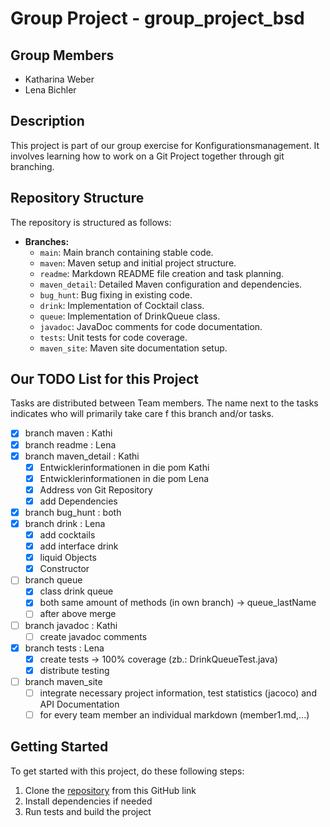 # Group Project - group_project_bsd
## Group Members
- Katharina Weber
- Lena Bichler

## Description
This project is part of our group exercise for Konfigurationsmanagement.
It involves learning how to work on a Git Project together through git branching.

## Repository Structure
The repository is structured as follows:
- **Branches:**
    - `main`: Main branch containing stable code.
    - `maven`: Maven setup and initial project structure.
    - `readme`: Markdown README file creation and task planning.
    - `maven_detail`: Detailed Maven configuration and dependencies.
    - `bug_hunt`: Bug fixing in existing code.
    - `drink`: Implementation of Cocktail class.
    - `queue`: Implementation of DrinkQueue class.
    - `javadoc`: JavaDoc comments for code documentation.
    - `tests`: Unit tests for code coverage.
    - `maven_site`: Maven site documentation setup.

## Our TODO List for this Project
Tasks are distributed between Team members. The name next to the tasks
indicates who will primarily take care f this branch and/or tasks.
- [x] branch maven : Kathi
- [x] branch readme : Lena
- [x] branch maven_detail : Kathi
    - [x] Entwicklerinformationen in die pom Kathi
    - [x] Entwicklerinformationen in die pom Lena
    - [x] Address von Git Repository
    - [x] add Dependencies
- [x] branch bug_hunt : both
- [x] branch drink : Lena
    - [x] add cocktails
    - [x] add interface drink
    - [x] liquid Objects
    - [x] Constructor
- [ ] branch queue
    - [x] class drink queue
    - [x] both same amount of methods (in own branch) -> queue_lastName
    - [ ] after above merge
- [ ] branch javadoc : Kathi
    - [ ] create javadoc comments
- [x] branch tests : Lena
    - [x] create tests -> 100% coverage (zb.: DrinkQueueTest.java)
    - [x] distribute testing
- [ ] branch maven_site
    - [ ] integrate necessary project information, test statistics (jacoco) and API Documentation
    - [ ] for every team member an individual markdown (member1.md,...)

## Getting Started
To get started with this project, do these following steps:
1. Clone the [repository](https://github.com/KatharinaWeber/group_project_BSD.git) from this GitHub link
2. Install dependencies if needed
3. Run tests and build the project
